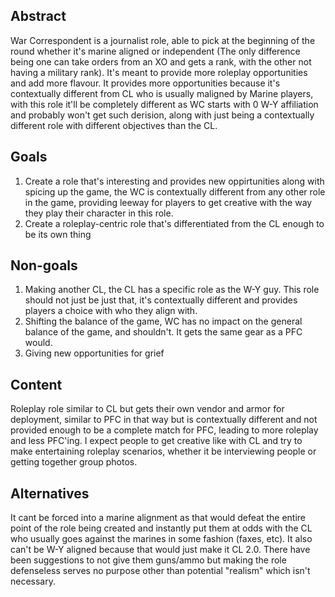 ## Abstract

War Correspondent is a journalist role, able to pick at the beginning of the round whether it's marine aligned or independent (The only difference being one can take orders from an XO and gets a rank, with the other not having a military rank). It's meant to provide more roleplay opportunities and add more flavour. It provides more opportunities because it's contextually different from CL who is usually maligned by Marine players, with this role it'll be completely different as WC starts with 0 W-Y affiliation and probably won't get such derision, along with just being a contextually different role with different objectives than the CL. 

## Goals

1. Create a role that's interesting and provides new oppirtunities along with spicing up the game, the WC is contextually different from any other role in the game, providing leeway for players to get creative with the way they play their character in this role.
2. Create a roleplay-centric role that's differentiated from the CL enough to be its own thing

## Non-goals

1. Making another CL, the CL has a specific role as the W-Y guy. This role should not just be just that, it's contextually different and provides players a choice with who they align with.
2. Shifting the balance of the game, WC has no impact on the general balance of the game, and shouldn't. It gets the same gear as a PFC would.
3. Giving new opportunities for grief

## Content

Roleplay role similar to CL but gets their own vendor and armor for deployment, similar to PFC in that way but is contextually different and not provided enough to be a complete match for PFC, leading to more roleplay and less PFC'ing. I expect people to get creative like with CL and try to make entertaining roleplay scenarios, whether it be interviewing people or getting together group photos.

## Alternatives

It cant be forced into a marine alignment as that would defeat the entire point of the role being created and instantly put them at odds with the CL who usually goes against the marines in some fashion (faxes, etc). It also can't be W-Y aligned because that would just make it CL 2.0. There have been suggestions to not give them guns/ammo but making the role defenseless serves no purpose other than potential "realism" which isn't necessary.

